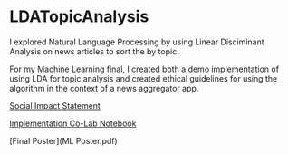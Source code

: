 # LDATopicAnalysis
I explored Natural Language Processing by using Linear Disciminant Analysis on news articles to sort the by topic.

For my Machine Learning final, I created both a demo implementation of using LDA for topic analysis and created ethical guidelines for using the algorithm in the context of a news aggregator app. 

[Social Impact Statement](SocialImpactStatement.md)

[Implementation Co-Lab Notebook](LDATopicAnalysis.ipynb)

[Final Poster](ML Poster.pdf)
